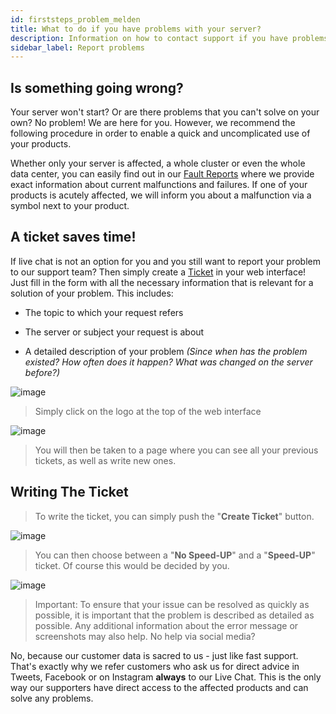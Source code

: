 ```yaml
---
id: firststeps_problem_melden
title: What to do if you have problems with your server?
description: Information on how to contact support if you have problems with your ZAP-Hosting server - ZAP-Hosting.com documentation
sidebar_label: Report problems
---
```


## Is something going wrong?

Your server won't start? Or are there problems that you can't solve on your own? No problem! We are here for you. However, we recommend the following procedure in order to enable a quick and uncomplicated use of your products.


Whether only your server is affected, a whole cluster or even the whole data center, you can easily find out in our [Fault Reports](https://status.zap-hosting.com/) where we provide exact information about current malfunctions and failures. If one of your products is acutely affected, we will inform you about a malfunction via a symbol next to your product.


## A ticket saves time!

If live chat is not an option for you and you still want to report your problem to our support team? Then simply create a [Ticket](https://zap-hosting.com/en/customer/support/) in your web interface! Just fill in the form with all the necessary information that is relevant for a solution of your problem. This includes:

* The topic to which your request refers

* The server or subject your request is about

* A detailed description of your problem *(Since when has the problem existed? How often does it happen? What was changed on the server before?)* 


![image](https://user-images.githubusercontent.com/61953937/159140596-31d99169-0520-47b9-bebc-4181a03331d1.png)

> Simply click on the logo at the top of the web interface

![image](https://user-images.githubusercontent.com/61953937/159140614-a497024c-b6d1-46cd-8aa5-0f3a0a35536f.png)

> You will then be taken to a page where you can see all your previous tickets, as well as write new ones. 

## Writing The Ticket 

> To write the ticket, you can simply push the "**Create Ticket**" button. 

![image](https://user-images.githubusercontent.com/61953937/159140649-80cffed5-757e-43f9-a0e2-588a7846e82c.png)

> You can then choose between a "**No Speed-UP**" and a "**Speed-UP**" ticket. Of course this would be decided by you. 

![image](https://user-images.githubusercontent.com/61953937/159140646-2389853a-22f1-4fcb-9882-aa5e37dececf.png)


> Important: To ensure that your issue can be resolved as quickly as possible, it is important that the problem is described as detailed as possible. Any additional information about the error message or screenshots may also help. No help via social media?
>
> 

No, because our customer data is sacred to us - just like fast support. That's exactly why we refer customers who ask us for direct advice in Tweets, Facebook or on Instagram **always** to our Live Chat. This is the only way our supporters have direct access to the affected products and can solve any problems. 